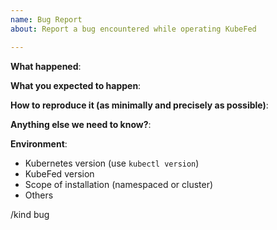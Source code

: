 ```yaml
---
name: Bug Report
about: Report a bug encountered while operating KubeFed

---
```


<!-- Please use this template while reporting a bug and provide as much info as possible. Not doing so may result in your bug not being addressed in a timely manner. Thanks!-->


**What happened**:

**What you expected to happen**:

**How to reproduce it (as minimally and precisely as possible)**:

**Anything else we need to know?**:

**Environment**:
- Kubernetes version (use `kubectl version`)
- KubeFed version
- Scope of installation (namespaced or cluster)
- Others

<!-- DO NOT EDIT BELOW THIS LINE -->
/kind bug